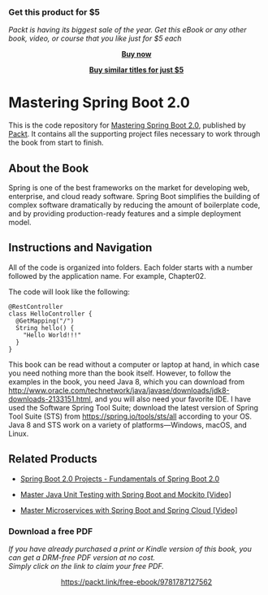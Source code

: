
### Get this product for $5

<i>Packt is having its biggest sale of the year. Get this eBook or any other book, video, or course that you like just for $5 each</i>


<b><p align='center'>[Buy now](https://packt.link/9781787127562)</p></b>


<b><p align='center'>[Buy similar titles for just $5](https://subscription.packtpub.com/search)</p></b>


# Mastering Spring Boot 2.0
This is the code repository for [Mastering Spring Boot 2.0](https://www.packtpub.com/application-development/mastering-spring-boot-20?utm_source=github&utm_medium=repository&utm_campaign=9781787127562), published by [Packt](https://www.packtpub.com/?utm_source=github). It contains all the supporting project files necessary to work through the book from start to finish.
## About the Book
Spring is one of the best frameworks on the market for developing web, enterprise, and cloud ready software. Spring Boot simplifies the building of complex software dramatically by reducing the amount of boilerplate code, and by providing production-ready features and a simple deployment model.
## Instructions and Navigation
All of the code is organized into folders. Each folder starts with a number followed by the application name. For example, Chapter02.



The code will look like the following:
```
@RestController
class HelloController {
  @GetMapping("/")
  String hello() {
    "Hello World!!!"
  }
}
```

This book can be read without a computer or laptop at hand, in which case you need nothing more than the book itself. However, to follow the examples in the book, you need Java 8, which you can download from http://www.oracle.com/technetwork/java/javase/downloads/jdk8-downloads-2133151.html, and you will also need your favorite IDE. I have used the Software Spring Tool Suite; download the latest version of Spring Tool Suite (STS) from https://spring.io/tools/sts/all according to your OS. Java 8 and STS work on a variety of platforms—Windows, macOS, and Linux.

## Related Products
* [Spring Boot 2.0 Projects - Fundamentals of Spring Boot 2.0](https://www.packtpub.com/application-development/spring-boot-20-projects-fundamentals-spring-boot-20?utm_source=github&utm_medium=repository&utm_campaign=9781789136159)

* [Master Java Unit Testing with Spring Boot and Mockito [Video]](https://www.packtpub.com/application-development/master-java-unit-testing-spring-boot-and-mockito-video?utm_source=github&utm_medium=repository&utm_campaign=9781789346077)

* [Master Microservices with Spring Boot and Spring Cloud [Video]](https://www.packtpub.com/application-development/master-microservices-spring-boot-and-spring-cloud-video?utm_source=github&utm_medium=repository&utm_campaign=9781789132779)
### Download a free PDF

 <i>If you have already purchased a print or Kindle version of this book, you can get a DRM-free PDF version at no cost.<br>Simply click on the link to claim your free PDF.</i>
<p align="center"> <a href="https://packt.link/free-ebook/9781787127562">https://packt.link/free-ebook/9781787127562 </a> </p>